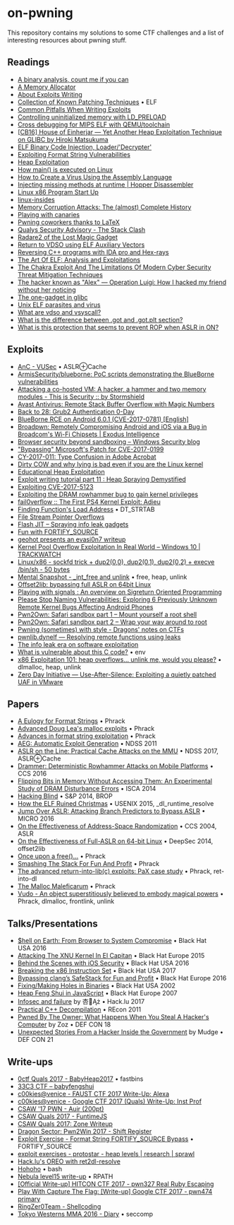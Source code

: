 # on-pwning
This repository contains my solutions to some CTF challenges and a list of interesting resources about pwning stuff.

## Readings

- [A binary analysis, count me if you can](http://shell-storm.org/blog/A-binary-analysis-count-me-if-you-can/)
- [A Memory Allocator](http://g.oswego.edu/dl/html/malloc.html)
- [About Exploits Writing](https://paper.seebug.org/papers/Archive/refs/2002.gera_.About_Exploits_Writing.pdf)
- [Collection of Known Patching Techniques](https://github.com/secretsquirrel/the-backdoor-factory/wiki/5.-Collection-of-Known-Patching-Techniques) • ELF
- [Common Pitfalls When Writing Exploits](http://www.mathyvanhoef.com/2012/11/common-pitfalls-when-writing-exploits.html)
- [Controlling uninitialized memory with LD_PRELOAD](http://vulnfactory.org/blog/2010/04/08/controlling-uninitialized-memory-with-ld_preload/)
- [Cross debugging for MIPS ELF with QEMU/toolchain](https://reverseengineering.stackexchange.com/questions/8829/cross-debugging-for-mips-elf-with-qemu-toolchain)
- [[CB16] House of Einherjar — Yet Another Heap Exploitation Technique on GLIBC by Hiroki Matsukuma](https://www.slideshare.net/codeblue_jp/cb16-matsukuma-en-68459606)
- [ELF Binary Code Injection, Loader/'Decrypter'](http://www.pinkstyle.org/elfcrypt.html)
- [Exploiting Format String Vulnerabilities](https://crypto.stanford.edu/cs155/papers/formatstring-1.2.pdf)
- [Heap Exploitation](https://heap-exploitation.dhavalkapil.com/)
- [How main() is executed on Linux](http://www.tldp.org/LDP/LG/issue84/hawk.html)
- [How to Create a Virus Using the Assembly Language](https://cranklin.wordpress.com/2016/12/26/how-to-create-a-virus-using-the-assembly-language/)
- [Injecting missing methods at runtime \| Hopper Disassembler](https://www.hopperapp.com/blog/?p=219)
- [Linux x86 Program Start Up](http://dbp-consulting.com/tutorials/debugging/linuxProgramStartup.html)
- [linux-insides](https://0xax.gitbooks.io/linux-insides/)
- [Memory Corruption Attacks: The (almost) Complete History](https://media.blackhat.com/bh-us-10/whitepapers/Meer/BlackHat-USA-2010-Meer-History-of-Memory-Corruption-Attacks-wp.pdf)
- [Playing with canaries](https://www.elttam.com.au/blog/playing-with-canaries/)
- [Pwning coworkers thanks to LaTeX](https://scumjr.github.io/2016/11/28/pwning-coworkers-thanks-to-latex/)
- [Qualys Security Advisory - The Stack Clash](https://www.qualys.com/2017/06/19/stack-clash/stack-clash.txt)
- [Radare2 of the Lost Magic Gadget](https://0xabe.io/howto/exploit/2016/03/30/Radare2-of-the-Lost-Magic-Gadget.html)
- [Return to VDSO using ELF Auxiliary Vectors](http://v0ids3curity.blogspot.it/2014/12/return-to-vdso-using-elf-auxiliary.html)
- [Reversing C++ programs with IDA pro and Hex-rays](https://blog.0xbadc0de.be/archives/67)
- [The Art Of ELF: Analysis and Exploitations](http://fluxius.handgrep.se/2011/10/20/the-art-of-elf-analysises-and-exploitations/)
- [The Chakra Exploit And The Limitations Of Modern Cyber Security Threat Mitigation Techniques](https://www.endgame.com/blog/technical-blog/chakra-exploit-and-limitations-modern-mitigation-techniques)
- [The hacker known as "Alex" — Operation Luigi: How I hacked my friend without her noticing](https://defaultnamehere.tumblr.com/post/163734466355/operation-luigi-how-i-hacked-my-friend-without)
- [The one-gadget in glibc](https://david942j.blogspot.it/2017/02/project-one-gadget-in-glibc.html)
- [Unix ELF parasites and virus](http://vxheaven.org/lib/vsc01.html)
- [What are vdso and vsyscall?](https://stackoverflow.com/questions/19938324/what-are-vdso-and-vsyscall)
- [What is the difference between .got and .got.plt section?](https://stackoverflow.com/questions/11676472/what-is-the-difference-between-got-and-got-plt-section)
- [What is this protection that seems to prevent ROP when ASLR in ON?](https://reverseengineering.stackexchange.com/questions/13811/what-is-this-protection-that-seems-to-prevent-rop-when-aslr-in-on)

## Exploits

- [AnC - VUSec](https://www.vusec.net/projects/anc/) • ASLR⊕Cache
- [ArmisSecurity/blueborne: PoC scripts demonstrating the BlueBorne vulnerabilities](https://github.com/ArmisSecurity/blueborne)
- [Attacking a co-hosted VM: A hacker, a hammer and two memory modules - This is Security :: by Stormshield](https://thisissecurity.stormshield.com/2017/10/19/attacking-co-hosted-vm-hacker-hammer-two-memory-modules/)
- [Avast Antivirus: Remote Stack Buffer Overflow with Magic Numbers](https://landave.io/2017/06/avast-antivirus-remote-stack-buffer-overflow-with-magic-numbers/)
- [Back to 28: Grub2 Authentication 0-Day](http://hmarco.org/bugs/CVE-2015-8370-Grub2-authentication-bypass.html)
- [BlueBorne RCE on Android 6.0.1 (CVE-2017-0781) \[English\]](https://jesux.es/exploiting/blueborne-android-6.0.1-english/)
- [Broadpwn: Remotely Compromising Android and iOS via a Bug in Broadcom's Wi-Fi Chipsets \| Exodus Intelligence](https://blog.exodusintel.com/2017/07/26/broadpwn/)
- [Browser security beyond sandboxing &#8211; Windows Security blog](https://blogs.technet.microsoft.com/mmpc/2017/10/18/browser-security-beyond-sandboxing/)
- ["Bypassing" Microsoft's Patch for CVE-2017-0199](http://justhaifei1.blogspot.it/2017/07/bypassing-microsofts-cve-2017-0199-patch.html?m=1)
- [CY-2017-011: Type Confusion in Adobe Acrobat](https://cybellum.com/cy-2017-011-type-confusion-in-adobe-acrobat/)
- [Dirty COW and why lying is bad even if you are the Linux kernel](https://chao-tic.github.io/blog/2017/05/24/dirty-cow)
- [Educational Heap Exploitation](https://github.com/shellphish/how2heap)
- [Exploit writing tutorial part 11 : Heap Spraying Demystified](https://www.corelan.be/index.php/2011/12/31/exploit-writing-tutorial-part-11-heap-spraying-demystified/#0x0c0c0c0c)
- [Exploiting CVE-2017-5123](https://reverse.put.as/2017/11/07/exploiting-cve-2017-5123/)
- [Exploiting the DRAM rowhammer bug to gain kernel privileges](https://googleprojectzero.blogspot.it/2015/03/exploiting-dram-rowhammer-bug-to-gain.html)
- [fail0verflow :: The First PS4 Kernel Exploit: Adieu](https://fail0verflow.com/blog/2017/ps4-namedobj-exploit/)
- [Finding Function's Load Address](http://uaf.io/exploitation/misc/2016/04/02/Finding-Functions.html) • DT_STRTAB
- [File Stream Pointer Overflows](http://www.ouah.org/fsp-overflows.txt)
- [Flash JIT – Spraying info leak gadgets](http://zhodiac.hispahack.com/my-stuff/security/Flash_Jit_InfoLeak_Gadgets.pdf)
- [Fun with FORTIFY_SOURCE](http://vulnfactory.org/blog/2010/04/27/fun-with-fortify_source/)
- [geohot presents an evasi0n7 writeup](http://geohot.com/e7writeup.html)
- [Kernel Pool Overflow Exploitation In Real World – Windows 10 \| TRACKWATCH](http://trackwatch.com/kernel-pool-overflow-exploitation-in-real-world-windows-10/)
- [Linux/x86 - sockfd trick + dup2(0,0), dup2(0,1), dup2(0,2) + execve /bin/sh - 50 bytes](http://shell-storm.org/shellcode/files/shellcode-881.php)
- [Mental Snapshot - _int_free and unlink](http://uaf.io/exploitation/misc/2016/09/11/_int_free-Mental-Snapshot.html) • free, heap, unlink
- [Offset2lib: bypassing full ASLR on 64bit Linux](http://cybersecurity.upv.es/attacks/offset2lib/offset2lib.html)
- [Playing with signals : An overview on Sigreturn Oriented Programming](https://thisissecurity.net/2015/01/03/playing-with-signals-an-overview-on-sigreturn-oriented-programming/)
- [Please Stop Naming Vulnerabilities: Exploring 6 Previously Unknown Remote Kernel Bugs Affecting Android Phones](https://pleasestopnamingvulnerabilities.com)
- [Pwn2Own: Safari sandbox part 1 – Mount yourself a root shell](https://phoenhex.re/2017-06-09/pwn2own-diskarbitrationd-privesc)
- [Pwn2Own: Safari sandbox part 2 – Wrap your way around to root](https://phoenhex.re/2017-07-06/pwn2own-sandbox-escape)
- [Pwning (sometimes) with style - Dragons' notes on CTFs](http://j00ru.vexillium.org/slides/2015/insomnihack.pdf)
- [pwnlib.dynelf — Resolving remote functions using leaks](https://docs.pwntools.com/en/stable/dynelf.html)
- [The info leak era on software exploitation](https://media.blackhat.com/bh-us-12/Briefings/Serna/BH_US_12_Serna_Leak_Era_Slides.pdf)
- [What is vulnerable about this C code?](http://stackoverflow.com/questions/8304396/what-is-vulnerable-about-this-c-code) • env
- [x86 Exploitation 101: heap overflows… unlink me, would you please?](https://gbmaster.wordpress.com/2014/08/11/x86-exploitation-101-heap-overflows-unlink-me-would-you-please/) • dlmalloc, heap, unlink
- [Zero Day Initiative — Use-After-Silence: Exploiting a quietly patched UAF in VMware](https://www.thezdi.com/blog/2017/6/26/use-after-silence-exploiting-a-quietly-patched-uaf-in-vmware)

## Papers

- [A Eulogy for Format Strings](http://phrack.org/issues/67/9.html) • Phrack
- [Advanced Doug Lea's malloc exploits](http://phrack.org/issues/61/6.html) • Phrack
- [Advances in format string exploitation](http://phrack.org/issues/59/7.html) • Phrack
- [AEG: Automatic Exploit Generation](http://security.ece.cmu.edu/aeg/aeg-current.pdf) • NDSS&nbsp;2011
- [ASLR on the Line: Practical Cache Attacks on the MMU](http://www.cs.vu.nl/~herbertb/download/papers/anc_ndss17.pdf) • NDSS&nbsp;2017, ASLR⊕Cache
- [Drammer: Deterministic Rowhammer Attacks on Mobile Platforms](https://vvdveen.com/publications/drammer.pdf) • CCS&nbsp;2016
- [Flipping Bits in Memory Without Accessing Them: An Experimental Study of DRAM Disturbance Errors](https://users.ece.cmu.edu/~yoonguk/papers/kim-isca14.pdf) • ISCA&nbsp;2014
- [Hacking Blind](http://www.scs.stanford.edu/brop/bittau-brop.pdf) • S&P&nbsp;2014, BROP
- [How the ELF Ruined Christmas](https://www.usenix.org/system/files/conference/usenixsecurity15/sec15-paper-di-frederico.pdf) • USENIX&nbsp;2015, \_dl\_runtime\_resolve
- [Jump Over ASLR: Attacking Branch Predictors to Bypass ASLR](http://www.cs.ucr.edu/~nael/pubs/micro16.pdf) • MICRO&nbsp;2016
- [On the Effectiveness of Address-Space Randomization](https://benpfaff.org/papers/asrandom.pdf) • CCS&nbsp;2004, ASLR
- [On the Effectiveness of Full-ASLR on 64-bit Linux](http://cybersecurity.upv.es/attacks/offset2lib/offset2lib-paper.pdf) • DeepSec&nbsp;2014, offset2lib
- [Once upon a free()...](http://phrack.org/issues/57/9.html) • Phrack
- [Smashing The Stack For Fun And Profit](http://phrack.org/issues/49/14.html) • Phrack
- [The advanced return-into-lib(c) exploits: PaX case study](http://phrack.org/issues/58/4.html) • Phrack, ret-into-dl
- [The Malloc Maleficarum](http://phrack.org/issues/66/10.html) • Phrack
- [Vudo - An object superstitiously believed to embody magical powers](http://www.phrack.org/issues/57/8.html) • Phrack, dlmalloc, frontlink, unlink

## Talks/Presentations

- [$hell on Earth: From Browser to System Compromise](https://www.youtube.com/watch?v=7wIiqqgDWdQ) • Black Hat USA&nbsp;2016
- [Attacking The XNU Kernel In El Capitan](https://www.youtube.com/watch?v=k550C0V79ts) • Black Hat Europe&nbsp;2015
- [Behind the Scenes with iOS Security](https://www.youtube.com/watch?v=BLGFriOKz6U) • Black Hat USA&nbsp;2016
- [Breaking the x86 Instruction Set](https://www.youtube.com/watch?v=KrksBdWcZgQ) • Black Hat USA&nbsp;2017
- [Bypassing clang’s SafeStack for Fun and Profit](https://www.blackhat.com/docs/eu-16/materials/eu-16-Goktas-Bypassing-Clangs-SafeStack.pdf) • Black Hat Europe&nbsp;2016
- [Fixing/Making Holes in Binaries](https://www.youtube.com/watch?v=18DKETYfvjg) • Black Hat USA&nbsp;2002
- [Heap Feng Shui in JavaScript](https://www.blackhat.com/presentations/bh-europe-07/Sotirov/Presentation/bh-eu-07-sotirov-apr19.pdf) • Black Hat Europe&nbsp;2007
- [Infosec and failure](https://www.youtube.com/watch?v=erZ2JlfTtcE) by 杏👼Ąż • Hack.lu&nbsp;2017
- [Practical C++ Decompilation](http://www.hexblog.com/wp-content/uploads/2011/08/Recon-2011-Skochinsky.pdf) • REcon&nbsp;2011
- [Pwned By The Owner: What Happens When You Steal A Hacker's Computer](https://www.youtube.com/watch?v=Jwpg-AwJ0Jc) by Zoz • DEF&nbsp;CON&nbsp;18
- [Unexpected Stories From a Hacker Inside the Government](https://www.youtube.com/watch?v=TSR-b9yuTbM) by Mudge • DEF&nbsp;CON&nbsp;21

## Write-ups

- [0ctf Quals 2017 - BabyHeap2017](http://uaf.io/exploitation/2017/03/19/0ctf-Quals-2017-BabyHeap2017.html) • fastbins
- [33C3 CTF – babyfengshui](https://galhacktictrendsetters.wordpress.com/2017/01/05/33c3-ctf-babyfengshui/)
- [c00kies@venice - FAUST CTF 2017 Write-Up: Alexa](https://secgroup.github.io/2017/05/29/faustctf2017-writeup-alexa/)
- [c00kies@venice - Google CTF 2017 (Quals) Write-Up: Inst Prof](https://secgroup.github.io/2017/06/22/googlectf2017quals-writeup-inst-prof/)
- [CSAW '17 PWN - Auir (200pt)](https://glennmcgui.re/csaw-17-auir/)
- [CSAW Quals 2017 - FuntimeJS](http://blog.rpis.ec/2017/09/csaw-quals-2017-funtimejs.html)
- [CSAW Quals 2017: Zone Writeup](https://amritabi0s.wordpress.com/2017/09/18/csaw-quals-2017-zone-writeup/)
- [Dragon Sector: Pwn2Win 2017 - Shift Register](http://blog.dragonsector.pl/2017/10/pwn2win-2017-shift-register.html)
- [Exploit Exercise - Format String FORTIFY_SOURCE Bypass](http://v0ids3curity.blogspot.it/2012/09/exploit-exercise-format-string.html) • FORTIFY_SOURCE
- [exploit exercises - protostar - heap levels \| research \| sprawl](http://thesprawl.org/research/exploit-exercises-protostar-heap/#heap-3)
- [Hack.lu's OREO with ret2dl-resolve](http://wapiflapi.github.io/2014/11/17/hacklu-oreo-with-ret2dl-resolve/)
- [Hohoho](https://github.com/InfoSecIITR/write-ups/tree/master/2016/33c3-ctf-2016/misc/hohoho) • bash
- [Nebula level15 write-up](http://www.pwntester.com/blog/2013/11/26/nebula-level15-write-up/) • RPATH
- [\[Official Write-up\] HITCON CTF 2017 - pwn327 Real Ruby Escaping](https://david942j.blogspot.it/2017/11/official-write-up-hitcon-ctf-2017.html)
- [Play With Capture The Flag: [Write-up] Google CTF 2017 - pwn474 primary](https://david942j.blogspot.it/2017/06/write-up-google-ctf-2017-pwn474-primary.html)
- [RingZer0Team - Shellcoding](https://github.com/VulnHub/ctf-writeups/blob/master/2015/ringzer0/shellcoding.md)
- [Tokyo Westerns MMA 2016 - Diary](http://uaf.io/exploitation/2016/09/06/TokyoWesterns-MMA-Diary.html) • seccomp
